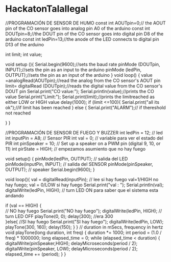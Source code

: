 # HackatonTalaIlegal
//PROGRAMACIÓN DE SENSOR DE HUMO
const int AOUTpin=0;// the AOUT pin of the CO sensor goes into analog pin A0 of the arduino 
const int DOUTpin=8;//the DOUT pin of the CO sensor goes into digital pin D8 of the arduino
const int ledPin=13;//the anode of the LED connects to digital pin D13 of the arduino

int limit;
int value;

void setup (){
  Serial.begin(9600);//sets the baud rate
   pinMode (DOUTpin, INPUT);//sets the pin as an input to the arduino
   pinMode (ledPin, OUTPUT);//sets the pin as an input of the arduino
}
void loop()
{
  value =analogRead(AOUTpin);//read the analog from the CO sensor's AOUT pin
  limit= digitalRead (DOUTpin);//reads the digital value from the CO sensor's DOUT pin
  Serial.print("CO value:");
  Serial.println(value);//prints the CO value
  Serial.print("Limit:");
  Serial.print(limit);//prints the limitreached as either LOW or HIGH value
  delay(1000);
  if (limit <=100){
  Serial.print("all its ok");//if limit has been reached
  }
  else {
    Serial.print("ALARM");// if thereshold not reached
    
  }
}

//PROGRAMACIÓN DE SENSOR DE FUEGO Y BUZZER
int ledPin = 12;                // led
int inputPin = A8;               // Sensor PIR
int val = 0;                    // variable para ver el estado del PIR
int pinSpeaker = 10;           // Set up a speaker on a PWM pin (digital 9, 10, or 11)
int pirState = HIGH;             // empezamos asumiento que no hay fuego
 
void setup() {
  pinMode(ledPin, OUTPUT);      // salida del LED
  pinMode(inputPin, INPUT);     // salida del SENSOR
  pinMode(pinSpeaker, OUTPUT);  // speaker
  Serial.begin(9600);
}
 
void loop(){
  val = digitalRead(inputPin);  // lee si hay fuego  val=1/HIGH no hay fuego; val = 0/LOW si hay fuego
  Serial.print("val : ");  Serial.println(val);
  digitalWrite(ledPin, HIGH);  // turn LED ON para saber que el sistema esta andando
 
  if (val == HIGH) {            
       // NO hay fuego
             Serial.print("NO hay fuego");
      digitalWrite(ledPin, HIGH); // turn LED OFF
      playTone(0, 0);
      delay(300); //era 300    
  }else{
       //SI  hay fuego
             Serial.print("SI hay fuego");
       digitalWrite(ledPin, LOW);  
       playTone(300, 160);
       delay(150);
  }
}
// duration in mSecs, frequency in hertz
void playTone(long duration, int freq) {
    duration *= 1000;
    int period = (1.0 / freq) * 1000000;
    long elapsed_time = 0;
    while (elapsed_time < duration) {
        digitalWrite(pinSpeaker,HIGH);
        delayMicroseconds(period / 2);
        digitalWrite(pinSpeaker, LOW);
        delayMicroseconds(period / 2);
        elapsed_time += (period);
    }
}





